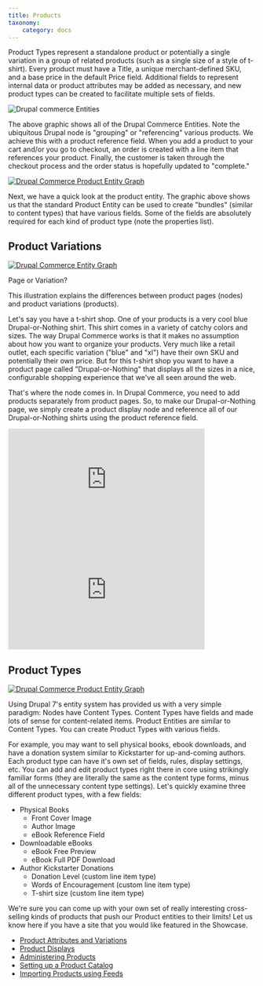 ```yaml
---
title: Products
taxonomy:
    category: docs
---
```


<p>Product Types represent a standalone product or potentially a single variation in a group of related products (such as a single size of a style of t-shirt). Every product must have a Title, a unique merchant-defined SKU, and a base price in the default Price field.  Additional fields to represent internal data or product attributes may be added as necessary, and new product types can be created to facilitate multiple sets of fields.</p>

![Drupal commerce Entities](commerce-docs/user/pages/02.commerce1/01.user-guide/02.Products/Entity.png)



<p>The above graphic shows all of the Drupal Commerce Entities. Note the ubiquitous Drupal node is "grouping" or "referencing" various products. We achieve this with a product reference field. When you add a product to your cart and/or you go to checkout, an order is created with a line item that references your product. Finally, the customer is taken through the checkout process and the order status is hopefully updated to "complete."</p>

<div class="screenshot">
    <a href="/sites/default/files/docs/CK-Product-Entity.png">
        <img src="/sites/default/files/docs/CK-Product-Entity.png" alt="Drupal Commerce Product Entity Graph" />
    </a>
</div>

<p>Next, we have a quick look at the product entity. The graphic above shows us that the standard Product Entity can be used to create "bundles" (similar to content types) that have various fields. Some of the fields are absolutely required for each kind of product type (note the properties list).</p>


<h2>Product Variations</h2>

<div class="screenshot screenshot-caption">
    <div class="img">
        <a href="/sites/default/files/docs/CK-Entity-or-Node.jpg">
            <img src="/sites/default/files/docs/CK-Entity-or-Node.jpg" alt="Drupal Commerce Entity Graph" />
        </a>
    </div>
    <div class="caption">
        <p class="caption-title">Page or Variation?</p>
        <p>This illustration explains the differences between product pages (nodes) and product variations (products).</p>
    </div>
</div>

<p>Let's say you have a t-shirt shop. One of your products is a very cool blue Drupal-or-Nothing shirt. This shirt comes in a variety of catchy colors and sizes. The way Drupal Commerce works is that it makes no assumption about how you want to organize your products. Very much like a retail outlet, each specific variation ("blue" and "xl") have their own SKU and potentially their own price. But for this t-shirt shop you want to have a product page called "Drupal-or-Nothing" that displays all the sizes in a nice, configurable shopping experience that we've all seen around the web.</p>
<p>That's where the node comes in. In Drupal Commerce, you need to add products separately from product pages. So, to make our Drupal-or-Nothing page, we simply create a product display node and reference all of our Drupal-or-Nothing shirts using the product reference field.</p>

<iframe src="http://player.vimeo.com/video/40933753?portrait=0" width="400" height="225" frameborder="0" webkitAllowFullScreen mozallowfullscreen allowFullScreen></iframe>

<iframe src="http://player.vimeo.com/video/34385004?portrait=0" width="400" height="225" frameborder="0" webkitAllowFullScreen mozallowfullscreen allowFullScreen></iframe>

<h2>Product Types</h2>

<div class="screenshot">
    <a href="/sites/default/files/docs/CK-Product-Entity.png">
        <img src="/sites/default/files/docs/CK-Product-Entity.png" alt="Drupal Commerce Product Entity Graph" />
    </a>
</div>

<p>Using Drupal 7's entity system has provided us with a very simple paradigm: Nodes have Content Types. Content Types have fields and made lots of sense for content-related items. Product Entities are similar to Content Types. You can create Product Types with various fields.</p>
<p>For example, you may want to sell physical books, ebook downloads, and have a donation system similar to Kickstarter for up-and-coming authors. Each product type can have it's own set of fields, rules, display settings, etc. You can add and edit product types right there in core using strikingly familiar forms (they are literally the same as the content type forms, minus all of the unnecessary content type settings). Let's quickly examine three different product types, with a few fields:</p>
<ul>
  <li>Physical Books
    <ul>
      <li>Front Cover Image</li>
      <li>Author Image</li>
      <li>eBook Reference Field</li>
    </ul>
  </li>
  <li>Downloadable eBooks
    <ul>
      <li>eBook Free Preview</li>
      <li>eBook Full PDF Download</li>
    </ul>
  </li>
  <li>Author Kickstarter Donations
    <ul>
      <li>Donation Level (custom line item type)</li>
      <li>Words of Encouragement (custom line item type)</li>
      <li>T-shirt size (custom line item type)</li>
    </ul>
  </li>
</ul></p>
<p>We're sure you can come up with your own set of really interesting cross-selling kinds of products that push our Product entities to their limits! Let us know here if you have a site that you would like featured in the Showcase.</p>



<ul>
<li><a href="https://docs.drupalcommerce.org/commerce1/user-guide/products/product-attributes-and-variations">Product Attributes and Variations</a></li>  
<li><a href="https://docs.drupalcommerce.org/commerce1/user-guide/products/product-displays">Product Displays</a></li>  
<li><a href="https://docs.drupalcommerce.org/commerce1/user-guide/products/administering-products">Administering Products</a></li>  
<li><a href="https://docs.drupalcommerce.org/commerce1/user-guide/products/setting-up-a-product-catalog">Setting up a Product Catalog</a></li>  
<li><a href="https://docs.drupalcommerce.org/commerce1/user-guide/products/importing-products-using-feeds">Importing Products using Feeds</a></li>  
</ul>